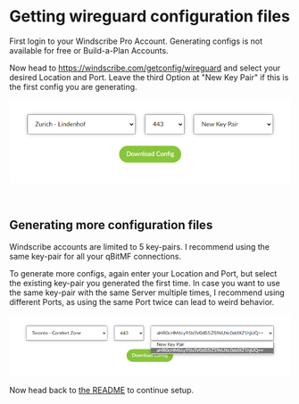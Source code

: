 # Getting wireguard configuration files


First login to your Windscribe Pro Account. Generating configs is not available for free or Build-a-Plan Accounts.

Now head to https://windscribe.com/getconfig/wireguard and select your desired Location and Port. Leave the third Option at "New Key Pair" if this is the first config you are generating.

![example of how to generate windscribe config](/doc/img/windscribe-guide-1.png)
  
<br />

## Generating more configuration files

Windscribe accounts are limited to 5 key-pairs. I recommend using the same key-pair for all your qBitMF connections.

To generate more configs, again enter your Location and Port, but select the existing key-pair you generated the first time. In case you want to use the same key-pair with the same Server multiple times, I recommend using different Ports, as using the same Port twice can lead to weird behavior.

![example of how to generate windscribe config](/doc/img/windscribe-guide-2.png)

Now head back to [the README](../..#configuring-docker-and-docker-compose) to continue setup.
